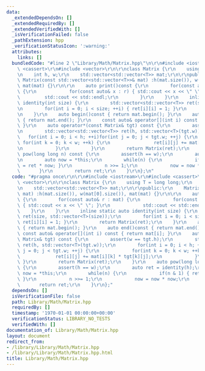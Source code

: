 ```yaml
---
data:
  _extendedDependsOn: []
  _extendedRequiredBy: []
  _extendedVerifiedWith: []
  _isVerificationFailed: false
  _pathExtension: hpp
  _verificationStatusIcon: ':warning:'
  attributes:
    links: []
  bundledCode: "#line 2 \"Library/Math/Matrix.hpp\"\n\r\n#include <iostream>\r\n#include\
    \ <cassert>\r\n#include <vector>\r\n\r\nclass Matrix {\r\n    using T = long long;\r\
    \n    int h, w;\r\n    std::vector<std::vector<T>> mat;\r\n\r\npublic:\r\n   \
    \ Matrix(const std::vector<std::vector<T>>& mat) :h(mat.size()), w(mat[0].size()),\
    \ mat(mat) {}\r\n\r\n    auto print()const {\r\n        for(const auto& r : mat)\
    \ {\r\n            for(const auto& x : r) { std::cout << x << \" \"; }\r\n   \
    \         std::cout << std::endl;\r\n        }\r\n    }\r\n    inline static auto\
    \ identity(int size) {\r\n        std::vector<std::vector<T>> ret(size, std::vector<T>(size));\r\
    \n        for(int i = 0; i < size; ++i) { ret[i][i] = 1; }\r\n        return Matrix(ret);\r\
    \n    }\r\n    auto begin()const { return mat.begin(); }\r\n    auto end()const\
    \ { return mat.end(); }\r\n    const auto& operator[](int i) const { return mat[i];\
    \ }\r\n    auto operator*(const Matrix& tgt) const {\r\n        assert(w == tgt.h);\r\
    \n        std::vector<std::vector<T>> ret(h, std::vector<T>(tgt.w));\r\n     \
    \   for(int i = 0; i < h; ++i)for(int j = 0; j < tgt.w; ++j) {\r\n           \
    \ for(int k = 0; k < w; ++k) {\r\n                ret[i][j] += mat[i][k] * tgt[k][j];\r\
    \n            }\r\n        }\r\n        return Matrix(ret);\r\n    }\r\n    auto\
    \ pow(long long n) const {\r\n        assert(h == w);\r\n        auto ret = identity(h);\r\
    \n        auto now = *this;\r\n        while(n) {\r\n            if(n & 1) { ret\
    \ = ret * now; }\r\n            n >>= 1;\r\n            now = now * now;\r\n \
    \       }\r\n        return ret;\r\n    }\r\n};\n"
  code: "#pragma once\r\n\r\n#include <iostream>\r\n#include <cassert>\r\n#include\
    \ <vector>\r\n\r\nclass Matrix {\r\n    using T = long long;\r\n    int h, w;\r\
    \n    std::vector<std::vector<T>> mat;\r\n\r\npublic:\r\n    Matrix(const std::vector<std::vector<T>>&\
    \ mat) :h(mat.size()), w(mat[0].size()), mat(mat) {}\r\n\r\n    auto print()const\
    \ {\r\n        for(const auto& r : mat) {\r\n            for(const auto& x : r)\
    \ { std::cout << x << \" \"; }\r\n            std::cout << std::endl;\r\n    \
    \    }\r\n    }\r\n    inline static auto identity(int size) {\r\n        std::vector<std::vector<T>>\
    \ ret(size, std::vector<T>(size));\r\n        for(int i = 0; i < size; ++i) {\
    \ ret[i][i] = 1; }\r\n        return Matrix(ret);\r\n    }\r\n    auto begin()const\
    \ { return mat.begin(); }\r\n    auto end()const { return mat.end(); }\r\n   \
    \ const auto& operator[](int i) const { return mat[i]; }\r\n    auto operator*(const\
    \ Matrix& tgt) const {\r\n        assert(w == tgt.h);\r\n        std::vector<std::vector<T>>\
    \ ret(h, std::vector<T>(tgt.w));\r\n        for(int i = 0; i < h; ++i)for(int\
    \ j = 0; j < tgt.w; ++j) {\r\n            for(int k = 0; k < w; ++k) {\r\n   \
    \             ret[i][j] += mat[i][k] * tgt[k][j];\r\n            }\r\n       \
    \ }\r\n        return Matrix(ret);\r\n    }\r\n    auto pow(long long n) const\
    \ {\r\n        assert(h == w);\r\n        auto ret = identity(h);\r\n        auto\
    \ now = *this;\r\n        while(n) {\r\n            if(n & 1) { ret = ret * now;\
    \ }\r\n            n >>= 1;\r\n            now = now * now;\r\n        }\r\n \
    \       return ret;\r\n    }\r\n};"
  dependsOn: []
  isVerificationFile: false
  path: Library/Math/Matrix.hpp
  requiredBy: []
  timestamp: '1970-01-01 00:00:00+00:00'
  verificationStatus: LIBRARY_NO_TESTS
  verifiedWith: []
documentation_of: Library/Math/Matrix.hpp
layout: document
redirect_from:
- /library/Library/Math/Matrix.hpp
- /library/Library/Math/Matrix.hpp.html
title: Library/Math/Matrix.hpp
---
```

